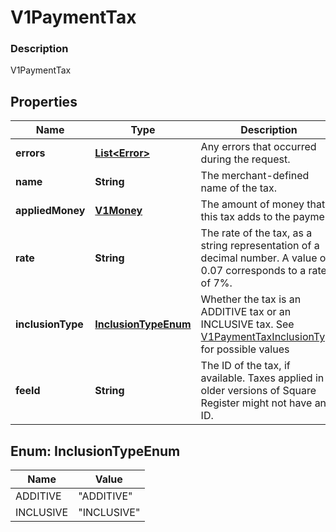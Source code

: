 
# V1PaymentTax

### Description

V1PaymentTax

## Properties
Name | Type | Description | Notes
------------ | ------------- | ------------- | -------------
**errors** | [**List&lt;Error&gt;**](Error.md) | Any errors that occurred during the request. |  [optional]
**name** | **String** | The merchant-defined name of the tax. |  [optional]
**appliedMoney** | [**V1Money**](V1Money.md) | The amount of money that this tax adds to the payment. |  [optional]
**rate** | **String** | The rate of the tax, as a string representation of a decimal number. A value of 0.07 corresponds to a rate of 7%. |  [optional]
**inclusionType** | [**InclusionTypeEnum**](#InclusionTypeEnum) | Whether the tax is an ADDITIVE tax or an INCLUSIVE tax. See [V1PaymentTaxInclusionType](#type-v1paymenttaxinclusiontype) for possible values |  [optional]
**feeId** | **String** | The ID of the tax, if available. Taxes applied in older versions of Square Register might not have an ID. |  [optional]


<a name="InclusionTypeEnum"></a>
## Enum: InclusionTypeEnum
Name | Value
---- | -----
ADDITIVE | &quot;ADDITIVE&quot;
INCLUSIVE | &quot;INCLUSIVE&quot;



